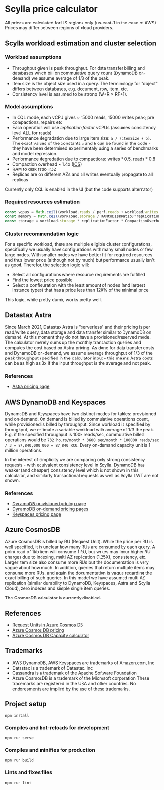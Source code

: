 # Scylla price calculator
All prices are calculated for US regions only (us-east-1 in the case of AWS). Prices may differ between regions of cloud providers.

## Scylla workload estimation and cluster selection
### Workload assumptions
- Throughput given is peak throughput. For data transfer billing and databases which bill on commulative query count (DynamoDB on-demand) we assume average of 1/3 of the peak.
- Item size is the object size used in a query. The terminology for "object" differs between databases, e.g. document, row, item, etc.
- Consistency level is assumed to be strong (W+R > RF+1).
### Model assumptions
- In CQL mode, each vCPU gives ~ 15000 reads, 15000 writes peak; pre compactions, repairs etc
- Each operation will use _replication factor_ vCPUs (assumes consistency level ALL for reads)
- Performance degradation due to large item size: `a / (itemSize + b)`. The exact values of the constants `a` and `b` can be found in the code - they have been determined experimentaly using a series of benchmarks and model regression. 
- Performance degredation due to compactions: writes * 0.5, reads * 0.8
- Compaction overhead ~ 1.4x ([ICS](https://docs.scylladb.com/architecture/compaction/compaction-strategies/#incremental-compaction-strategy-ics))
- RAM to disk ratio 1:32
- Replicas are on different AZs and all writes eventually propagate to all replicas

Currently only CQL is enabled in the UI (but the code supports alternator)

### Required resources estimation
```javascript
const vcpus = Math.ceil((workload.reads / perf.reads + workload.writes / perf.writes)*replicationFactor/itemSizePerfFactor(workload.itemSize))
const memory = Math.ceil(workload.storage / RAMtoDiskRatio)*replicationFactor
const storage = workload.storage * replicationFactor * CompactionOverhead
```

### Cluster recommendation logic
For a specific workload, there are multiple eligible cluster configurations, specifically we usually have configurations with many small nodes or few large nodes. With smaller nodes we have better fit for required resources and thus lower price (although not by much) but performance usually isn't as good. Therefor, the selection logic will:
- Select all configurations where resource requirements are fulfilled
- Find the lowest price possible
- Select a configuration with the least amount of nodes (and largest instance types) that has a price less than 120% of the minimal price 

This logic, while pretty dumb, works pretty well.

## Datastax Astra
Since March 2021, Datastax Astra is "serverless" and their pricing is per read/write query, data storage and data transfer similar to DynamoDB on demand. At this moment they do not have a provisioned/reserved mode. The calculator merely sums up the monthly transaction queries and computes the cost based on Astra pricing. As done for data transfer costs and DynamoDB on-demand, we assume average throughput of 1/3 of the peak throughput specified in the calculator input - this means Astra costs can be as high as 3x if the input throughput is the average and not peak.  
### References
- [Astra pricing page](https://www.datastax.com/products/datastax-astra/pricing)
## AWS DynamoDB and Keyspaces
DynamoDB and Keyspaces have two distinct modes for tables: provisioned and on-demand. On demand is billed by commulative operations count, while provisioned is billed by throughput. Since workload is specified by throughput, we estimate a variable workload with average of 1/3 the peak. E.g. if the specified throughput is 100k reads/sec, commulative billed operations would be `732 hours/month * 3600 sec/month * 100000 reads/sec / 3 = 87,840,000,000 = 87,840 RCU`. Every on-demand capacity unit is 1 million operations.

In the interest of simplicity we are comparing only strong consistency requests - with equivalent consistency level in Scylla. DynamoDB has weaker (and cheaper) consistency level which is not shown in this calculator, and similarly transactional requests as well as Scylla LWT are not shown.
### References
- [DynamoDB provisioned pricing page](https://aws.amazon.com/dynamodb/pricing/provisioned/)
- [DynamoDB on-demand pricing pages](https://aws.amazon.com/dynamodb/pricing/on-demand/)
- [Keyspaces pricing page](https://aws.amazon.com/keyspaces/pricing/)

## Azure CosmosDB
Azure CosmosDB is billed by RU (Request Unit). While the price per RU is well specified, it is unclear how many RUs are consumed by each query. A point read of 1kb item will consume 1 RU, but writes may incur higher RU charges due to indexing, multi AZ replication (1.25X), consistency, etc. Larger item size also consume more RUs but the documentation is very vague about how much. In addition, queries that return multiple items may consume more RUs, and again the documentation is vague regarding the exact billing of such queries. In this model we have assumed multi AZ replication (similar durability to DynamoDB, Keyspaces, Astra and Scylla Cloud), zero indexes and simple single item queries.

The CosmosDB calculator is currently disabled.
## References
- [Request Units in Azure Cosmos DB](https://docs.microsoft.com/en-us/azure/cosmos-db/request-units)
- [Azure Cosmos DB pricing](https://azure.microsoft.com/en-us/pricing/details/cosmos-db/)
- [Azure Cosmos DB Capacity calculator](https://cosmos.azure.com/capacitycalculator/)
## Trademarks
- AWS DynamoDB, AWS Keyspaces are trademarks of Amazon.com, Inc
- Datastax is a trademark of Datastax, Inc
- Cassandra is a trademark of the Apache Software Foundation
- Azure CosmosDB is a trademark of the Microsoft corporation
These trademarks are registered in the USA and other countries. No endoresments are implied by the use of these trademarks.

## Project setup
```
npm install
```

### Compiles and hot-reloads for development
```
npm run serve
```

### Compiles and minifies for production
```
npm run build
```

### Lints and fixes files
```
npm run lint
```
